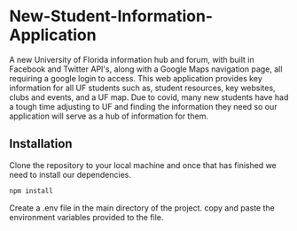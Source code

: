 # New-Student-Information-Application

A new University of Florida information hub and forum, with built in Facebook and Twitter API's, along with a Google Maps navigation page, all requiring a google login to access. This web application provides key information for all UF students such as, student resources, key websites, clubs and events, and a UF map. Due to covid, many new students have had a tough time adjusting to UF and finding the information they need so our application will serve as a hub of information for them.

## Installation

Clone the repository to your local machine and once that has finished we need to install our dependencies.

```bash
npm install
```

Create a .env file in the main directory of the project.
copy and paste the environment variables provided to the file.
